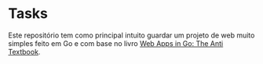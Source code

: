 # Tasks

Este repositório tem como principal intuito guardar um projeto de web muito simples feito em Go e com base no livro [Web Apps in Go: The Anti Textbook](https://github.com/thewhitetulip/web-dev-golang-anti-textbook).

